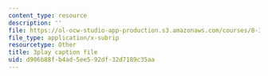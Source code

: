 ```yaml
---
content_type: resource
description: ''
file: https://ol-ocw-studio-app-production.s3.amazonaws.com/courses/8-334-statistical-mechanics-ii-statistical-physics-of-fields-spring-2014/d906b88fb4ad5ee592df32d7189c35aa_NLKJdcb1E5I.vtt
file_type: application/x-subrip
resourcetype: Other
title: 3play caption file
uid: d906b88f-b4ad-5ee5-92df-32d7189c35aa
---
```

